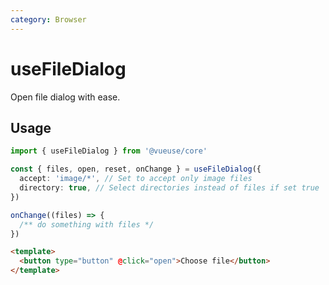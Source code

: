 ```yaml
---
category: Browser
---
```


# useFileDialog

Open file dialog with ease.

## Usage

```ts
import { useFileDialog } from '@vueuse/core'

const { files, open, reset, onChange } = useFileDialog({
  accept: 'image/*', // Set to accept only image files
  directory: true, // Select directories instead of files if set true
})

onChange((files) => {
  /** do something with files */
})
```

```html
<template>
  <button type="button" @click="open">Choose file</button>
</template>
```

